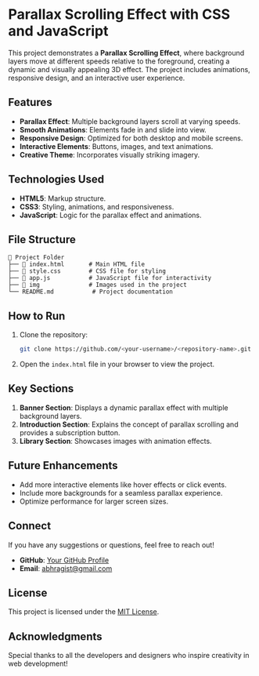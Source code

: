 
# Parallax Scrolling Effect with CSS and JavaScript

This project demonstrates a **Parallax Scrolling Effect**, where background layers move at different speeds relative to the foreground, creating a dynamic and visually appealing 3D effect. The project includes animations, responsive design, and an interactive user experience.

## Features

- **Parallax Effect**: Multiple background layers scroll at varying speeds.
- **Smooth Animations**: Elements fade in and slide into view.
- **Responsive Design**: Optimized for both desktop and mobile screens.
- **Interactive Elements**: Buttons, images, and text animations.
- **Creative Theme**: Incorporates visually striking imagery.

## Technologies Used

- **HTML5**: Markup structure.
- **CSS3**: Styling, animations, and responsiveness.
- **JavaScript**: Logic for the parallax effect and animations.

## File Structure

```
📂 Project Folder
├── 📄 index.html       # Main HTML file
├── 📄 style.css        # CSS file for styling
├── 📄 app.js           # JavaScript file for interactivity
├── 📂 img              # Images used in the project
└── README.md           # Project documentation
```

## How to Run

1. Clone the repository:
   ```bash
   git clone https://github.com/<your-username>/<repository-name>.git
   ```
2. Open the `index.html` file in your browser to view the project.

<!-- ## Preview

![Project Preview](img/preview-image.png) -->

## Key Sections

1. **Banner Section**: Displays a dynamic parallax effect with multiple background layers.
2. **Introduction Section**: Explains the concept of parallax scrolling and provides a subscription button.
3. **Library Section**: Showcases images with animation effects.

## Future Enhancements

- Add more interactive elements like hover effects or click events.
- Include more backgrounds for a seamless parallax experience.
- Optimize performance for larger screen sizes.

## Connect

If you have any suggestions or questions, feel free to reach out!

- **GitHub**: [Your GitHub Profile](https://github.com/<your-username>)
- **Email**: [abhragist@gmail.com](mailto:abhragist@gmail.com)

## License

This project is licensed under the [MIT License](LICENSE).

## Acknowledgments

Special thanks to all the developers and designers who inspire creativity in web development!
